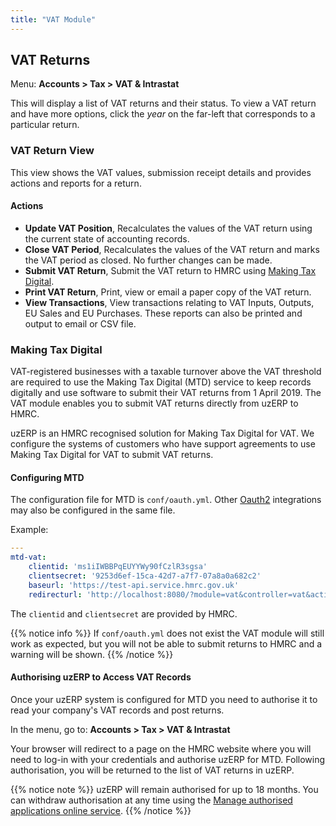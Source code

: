```yaml
---
title: "VAT Module"
---
```

## VAT Returns

Menu: **Accounts > Tax > VAT & Intrastat**

This will display a list of VAT returns and their status. To view a VAT return and have more options, click the *year* on the far-left that corresponds to a particular return.

### VAT Return View

This view shows the VAT values, submission receipt details and provides actions and reports for a return.

#### Actions

* **Update VAT Position**, Recalculates the values of the VAT return using the current state of accounting records.
* **Close VAT Period**, Recalculates the values of the VAT return and marks the VAT period as closed. No further changes can be made.
* **Submit VAT Return**, Submit the VAT return to HMRC using [Making Tax Digital](#making-tax-digital).
* **Print VAT Return**, Print, view or email a paper copy of the VAT return.
* **View Transactions**, View transactions relating to VAT Inputs, Outputs, EU Sales and EU Purchases. These reports can also be printed and output to email or CSV file.

### Making Tax Digital

VAT-registered businesses with a taxable turnover above the VAT threshold are required to use the Making Tax Digital (MTD) service to keep records digitally and use software to submit their VAT returns from 1 April 2019. The VAT module enables you to submit VAT returns directly from uzERP to HMRC.

uzERP is an HMRC recognised solution for Making Tax Digital for VAT. We configure the systems of customers who have support agreements to use Making Tax Digital for VAT to submit VAT returns.

#### Configuring MTD

The configuration file for MTD is `conf/oauth.yml`. Other [Oauth2](https://oauth.net/2/) integrations may also be configured in the same file.

Example:

```yaml
---
mtd-vat:
    clientid: 'ms1iIWBBPqEUYYWy90fCzlR3sgsa'
    clientsecret: '9253d6ef-15ca-42d7-a7f7-07a8a0a682c2'
    baseurl: 'https://test-api.service.hmrc.gov.uk'
    redirecturl: 'http://localhost:8080/?module=vat&controller=vat&action=index'
```

The `clientid` and `clientsecret` are provided by HMRC.

{{% notice info %}}
If `conf/oauth.yml` does not exist the VAT module will still work as expected, but you will not be able to submit returns to HMRC and a warning will be shown.
{{% /notice %}}

#### Authorising uzERP to Access VAT Records

Once your uzERP system is configured for MTD you need to authorise it to read your company's VAT records and post returns.

In the menu, go to: **Accounts > Tax > VAT & Intrastat**

Your browser will redirect to a page on the HMRC website where you will need to log-in with your credentials and authorise uzERP for MTD. Following authorisation, you will be returned to the list of VAT returns in uzERP.

{{% notice note %}}
uzERP will remain authorised for up to 18 months. You can withdraw authorisation at any time using the [Manage authorised applications online service](https://www.tax.service.gov.uk/applications-manage-authority).
{{% /notice %}}